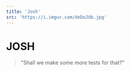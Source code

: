 ```yaml
---
title: 'Josh'
src: 'https://i.imgur.com/deDoJUb.jpg'
---
```


# JOSH

> "Shall we make some more tests for that?"
